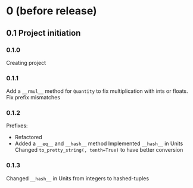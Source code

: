# 0 (before release)
## 0.1 Project initiation
### 0.1.0
Creating project
### 0.1.1
Add a `__rmul__` method for `Quantity` to fix multiplication with ints or floats.
Fix prefix mismatches
### 0.1.2
Prefixes:
- Refactored
- Added a `__eq__` and `__hash__` method
Implemented `__hash__` in Units
Changed `to_pretty_string(, tenth=True)` to have better conversion
### 0.1.3
Changed `__hash__` in Units from integers to hashed-tuples

